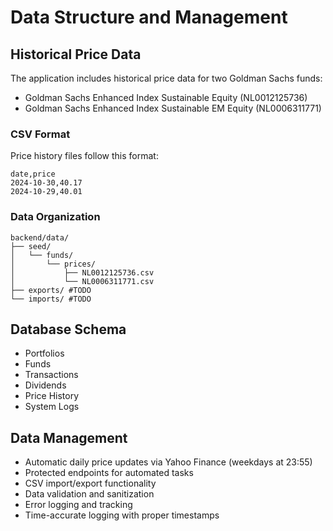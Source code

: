 # Data Structure and Management

## Historical Price Data
The application includes historical price data for two Goldman Sachs funds:
- Goldman Sachs Enhanced Index Sustainable Equity (NL0012125736)
- Goldman Sachs Enhanced Index Sustainable EM Equity (NL0006311771)

### CSV Format
Price history files follow this format:
```csv
date,price
2024-10-30,40.17
2024-10-29,40.01
```

### Data Organization
```
backend/data/
├── seed/
│   └── funds/
│       └── prices/
│           ├── NL0012125736.csv
│           └── NL0006311771.csv
├── exports/ #TODO
└── imports/ #TODO
```

## Database Schema
- Portfolios
- Funds
- Transactions
- Dividends
- Price History
- System Logs

## Data Management
- Automatic daily price updates via Yahoo Finance (weekdays at 23:55)
- Protected endpoints for automated tasks
- CSV import/export functionality
- Data validation and sanitization
- Error logging and tracking
- Time-accurate logging with proper timestamps
